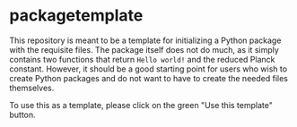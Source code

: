 # packagetemplate

This repository is meant to be a template for initializing a Python package with the requisite files. The package itself does not do much, as it simply contains two functions that return `Hello world!` and the reduced Planck constant. However, it should be a good starting point for users who wish to create Python packages and do not want to have to create the needed files themselves.

To use this as a template, please click on the green "Use this template" button.
